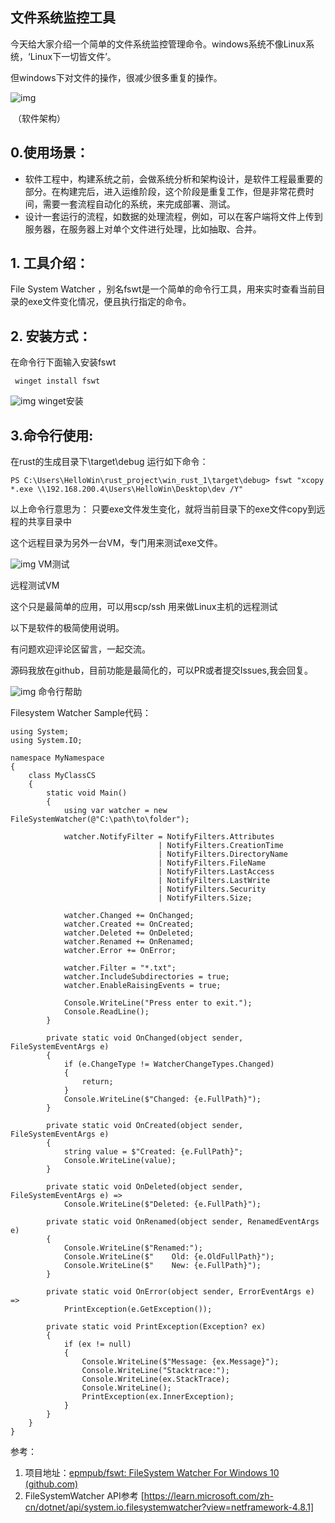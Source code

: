 ## 文件系统监控工具

​     今天给大家介绍一个简单的文件系统监控管理命令。windows系统不像Linux系统，‘Linux下一切皆文件’。

但windows下对文件的操作，很减少很多重复的操作。

![img](https://pica.zhimg.com/80/v2-88df96a0822eef2b843b3086ac83858f_1440w.png?source=d16d100b)

​													（软件架构）

## **0.使用场景：**

- 软件工程中，构建系统之前，会做系统分析和架构设计，是软件工程最重要的部分。在构建完后，进入运维阶段，这个阶段是重复工作，但是非常花费时间，需要一套流程自动化的系统，来完成部署、测试。
- 设计一套运行的流程，如数据的处理流程，例如，可以在客户端将文件上传到服务器，在服务器上对单个文件进行处理，比如抽取、合并。

## **1. 工具介绍：**

File System Watcher ，别名fswt是一个简单的命令行工具，用来实时查看当前目录的exe文件变化情况，便且执行指定的命令。

## **2. 安装方式：**

在命令行下面输入安装fswt

```
 winget install fswt
```

![img](https://picx.zhimg.com/80/v2-5bf5fa14c95898095cdc15339c0f0eb2_1440w.jpg?source=d16d100b)												winget安装

## **3.命令行使用:**

在rust的生成目录下\target\debug 运行如下命令：

```
PS C:\Users\HelloWin\rust_project\win_rust_1\target\debug> fswt "xcopy *.exe \\192.168.200.4\Users\HelloWin\Desktop\dev /Y"
```

以上命令行意思为： 只要exe文件发生变化，就将当前目录下的exe文件copy到远程的共享目录中

这个远程目录为另外一台VM，专门用来测试exe文件。

![img](https://picx.zhimg.com/80/v2-b9f273a340177d6c27d168830da08769_1440w.jpg?source=d16d100b)													VM测试



远程测试VM

这个只是最简单的应用，可以用scp/ssh 用来做Linux主机的远程测试

以下是软件的极简使用说明。

有问题欢迎评论区留言，一起交流。

源码我放在github，目前功能是最简化的，可以PR或者提交Issues,我会回复。

![img](https://pica.zhimg.com/80/v2-dfdbceeb7c2abde8c335846782a4b74d_1440w.jpg?source=d16d100b)													命令行帮助



Filesystem Watcher Sample代码：

```
using System;
using System.IO;

namespace MyNamespace
{
    class MyClassCS
    {
        static void Main()
        {
            using var watcher = new FileSystemWatcher(@"C:\path\to\folder");

            watcher.NotifyFilter = NotifyFilters.Attributes
                                 | NotifyFilters.CreationTime
                                 | NotifyFilters.DirectoryName
                                 | NotifyFilters.FileName
                                 | NotifyFilters.LastAccess
                                 | NotifyFilters.LastWrite
                                 | NotifyFilters.Security
                                 | NotifyFilters.Size;

            watcher.Changed += OnChanged;
            watcher.Created += OnCreated;
            watcher.Deleted += OnDeleted;
            watcher.Renamed += OnRenamed;
            watcher.Error += OnError;

            watcher.Filter = "*.txt";
            watcher.IncludeSubdirectories = true;
            watcher.EnableRaisingEvents = true;

            Console.WriteLine("Press enter to exit.");
            Console.ReadLine();
        }

        private static void OnChanged(object sender, FileSystemEventArgs e)
        {
            if (e.ChangeType != WatcherChangeTypes.Changed)
            {
                return;
            }
            Console.WriteLine($"Changed: {e.FullPath}");
        }

        private static void OnCreated(object sender, FileSystemEventArgs e)
        {
            string value = $"Created: {e.FullPath}";
            Console.WriteLine(value);
        }

        private static void OnDeleted(object sender, FileSystemEventArgs e) =>
            Console.WriteLine($"Deleted: {e.FullPath}");

        private static void OnRenamed(object sender, RenamedEventArgs e)
        {
            Console.WriteLine($"Renamed:");
            Console.WriteLine($"    Old: {e.OldFullPath}");
            Console.WriteLine($"    New: {e.FullPath}");
        }

        private static void OnError(object sender, ErrorEventArgs e) =>
            PrintException(e.GetException());

        private static void PrintException(Exception? ex)
        {
            if (ex != null)
            {
                Console.WriteLine($"Message: {ex.Message}");
                Console.WriteLine("Stacktrace:");
                Console.WriteLine(ex.StackTrace);
                Console.WriteLine();
                PrintException(ex.InnerException);
            }
        }
    }
}
```

参考：

1. 项目地址：[epmpub/fswt: FileSystem Watcher For Windows 10 (github.com)](https://link.zhihu.com/?target=https%3A//github.com/epmpub/fswt)
2. FileSystemWatcher API参考 [https://learn.microsoft.com/zh-cn/dotnet/api/system.io.filesystemwatcher?view=netframework-4.8.1]